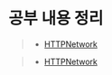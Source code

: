 # 공부 내용 정리
> + [HTTPNetwork](https://github.com/hgs-study/HTTPNetwork/blob/main/HttpNetwork.md)

> + [HTTPNetwork](https://github.com/hgs-study/HTTPNetwork/blob/main/HttpNetwork.md)
